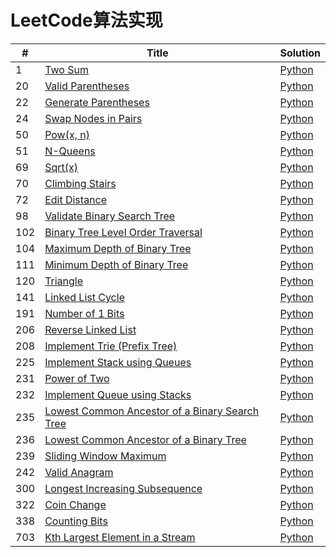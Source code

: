 # LeetCode算法实现
|  #  |  Title  | Solution |
| --- |  ---    | ---      |
|  1  |  [Two Sum](https://leetcode.com/problems/two-sum/)  | [Python](https://github.com/liangyuewei/LeetCode/blob/master/1.py) |
|  20 |  [Valid Parentheses](https://leetcode.com/problems/valid-parentheses/)  | [Python](https://github.com/liangyuewei/LeetCode/blob/master/20.py) |
|  22 |  [Generate Parentheses](https://leetcode.com/problems/generate-parentheses/)  | [Python](https://github.com/liangyuewei/LeetCode/blob/master/22.py) |
|  24 |  [Swap Nodes in Pairs](https://leetcode.com/problems/swap-nodes-in-pairs/)  | [Python](https://github.com/liangyuewei/LeetCode/blob/master/24.py) |
|  50 |  [Pow(x, n)](https://leetcode.com/problems/powx-n/)  | [Python](https://github.com/liangyuewei/LeetCode/blob/master/50.py) |
|  51 |  [N-Queens](https://leetcode.com/problems/n-queens/)  | [Python](https://github.com/liangyuewei/LeetCode/blob/master/51.py) |
|  69 |  [Sqrt(x)](https://leetcode.com/problems/sqrtx/)  | [Python](https://github.com/liangyuewei/LeetCode/blob/master/69.py) | 
|  70 |  [Climbing Stairs](https://leetcode.com/problems/climbing-stairs/)  | [Python](https://github.com/liangyuewei/LeetCode/blob/master/70.py) |
|  72 |  [Edit Distance](https://leetcode.com/problems/edit-distance/)  | [Python](https://github.com/liangyuewei/LeetCode/blob/master/72.py) |
|  98 |  [Validate Binary Search Tree](https://leetcode.com/problems/validate-binary-search-tree/)  | [Python](https://github.com/liangyuewei/LeetCode/blob/master/98.py) | 
| 102 |  [Binary Tree Level Order Traversal](https://leetcode.com/problems/binary-tree-level-order-traversal/)  | [Python](https://github.com/liangyuewei/LeetCode/blob/master/102.py) |
| 104 |  [Maximum Depth of Binary Tree](https://leetcode.com/problems/maximum-depth-of-binary-tree/)  | [Python](https://github.com/liangyuewei/LeetCode/blob/master/104.py) |
| 111 |  [Minimum Depth of Binary Tree](https://leetcode.com/problems/minimum-depth-of-binary-tree/)  | [Python](https://github.com/liangyuewei/LeetCode/blob/master/111.py) |
| 120 |  [Triangle](https://leetcode.com/problems/triangle/)  |  [Python](https://github.com/liangyuewei/LeetCode/blob/master/120.py) |
| 141 |  [Linked List Cycle](https://leetcode.com/problems/linked-list-cycle/)  | [Python](https://github.com/liangyuewei/LeetCode/blob/master/141.py) |
| 191 |  [Number of 1 Bits](https://leetcode.com/problems/number-of-1-bits/)  | [Python](https://github.com/liangyuewei/LeetCode/blob/master/191.py) |
| 206 |  [Reverse Linked List](https://leetcode.com/problems/reverse-linked-list/)  | [Python](https://github.com/liangyuewei/LeetCode/blob/master/206.py) |
| 208 |  [Implement Trie (Prefix Tree)](https://leetcode.com/problems/implement-trie-prefix-tree/)  | [Python](https://github.com/liangyuewei/LeetCode/blob/master/208.py) |
| 225 |  [Implement Stack using Queues](https://leetcode.com/problems/implement-stack-using-queues/)  | [Python](https://github.com/liangyuewei/LeetCode/blob/master/225.py) | 
| 231 |  [Power of Two](https://leetcode.com/problems/power-of-two/)  | [Python](https://github.com/liangyuewei/LeetCode/blob/master/231.py) |
| 232 |  [Implement Queue using Stacks](https://leetcode.com/problems/implement-queue-using-stacks/)  | [Python](https://github.com/liangyuewei/LeetCode/blob/master/232.py) | 
| 235 |  [Lowest Common Ancestor of a Binary Search Tree](https://leetcode.com/problems/lowest-common-ancestor-of-a-binary-search-tree/)  | [Python](https://github.com/liangyuewei/LeetCode/blob/master/235.py) |
| 236 |  [Lowest Common Ancestor of a Binary Tree](https://leetcode.com/problems/lowest-common-ancestor-of-a-binary-tree/)  | [Python](https://github.com/liangyuewei/LeetCode/blob/master/236.py) |
| 239 |  [Sliding Window Maximum](https://leetcode.com/problems/sliding-window-maximum/)  | [Python](https://github.com/liangyuewei/LeetCode/blob/master/239.py) |
| 242 |  [Valid Anagram](https://leetcode.com/problems/valid-anagram/)  | [Python](https://github.com/liangyuewei/LeetCode/blob/master/242.py) |
| 300 |  [Longest Increasing Subsequence](https://leetcode.com/problems/longest-increasing-subsequence/)  | [Python](https://github.com/liangyuewei/LeetCode/blob/master/300.py) |
| 322 |  [Coin Change](https://leetcode.com/problems/coin-change/)  | [Python](https://github.com/liangyuewei/LeetCode/blob/master/322.py) |
| 338 |  [Counting Bits](https://leetcode.com/problems/counting-bits/)  | [Python](https://github.com/liangyuewei/LeetCode/blob/master/338.py) |
| 703 |  [Kth Largest Element in a Stream](https://leetcode.com/problems/kth-largest-element-in-a-stream/)  | [Python](https://github.com/liangyuewei/LeetCode/blob/master/703.py) |
